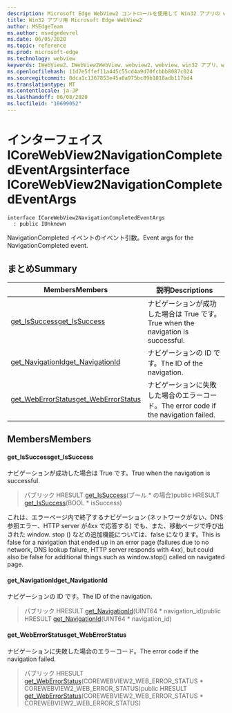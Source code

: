 ```yaml
---
description: Microsoft Edge WebView2 コントロールを使用して Win32 アプリの web コンテンツをホストする
title: Win32 アプリ用 Microsoft Edge WebView2
author: MSEdgeTeam
ms.author: msedgedevrel
ms.date: 06/05/2020
ms.topic: reference
ms.prod: microsoft-edge
ms.technology: webview
keywords: IWebView2、IWebView2WebView、webview2、webview、win32 アプリ、win32、edge、ICoreWebView2、ICoreWebView2Controller、browser control、edge html
ms.openlocfilehash: 11d7e5ffef11a445c55cd4a9d70fcbbb8087c024
ms.sourcegitcommit: 8dca1c1367853e45a0a975bc89b1818adb117bd4
ms.translationtype: MT
ms.contentlocale: ja-JP
ms.lasthandoff: 06/08/2020
ms.locfileid: "10699052"
---
```

# <span data-ttu-id="a63da-104">インターフェイス ICoreWebView2NavigationCompletedEventArgs</span><span class="sxs-lookup"><span data-stu-id="a63da-104">interface ICoreWebView2NavigationCompletedEventArgs</span></span> 

```
interface ICoreWebView2NavigationCompletedEventArgs
  : public IUnknown
```

<span data-ttu-id="a63da-105">NavigationCompleted イベントのイベント引数。</span><span class="sxs-lookup"><span data-stu-id="a63da-105">Event args for the NavigationCompleted event.</span></span>

## <span data-ttu-id="a63da-106">まとめ</span><span class="sxs-lookup"><span data-stu-id="a63da-106">Summary</span></span>

 <span data-ttu-id="a63da-107">Members</span><span class="sxs-lookup"><span data-stu-id="a63da-107">Members</span></span>                        | <span data-ttu-id="a63da-108">説明</span><span class="sxs-lookup"><span data-stu-id="a63da-108">Descriptions</span></span>
--------------------------------|---------------------------------------------
[<span data-ttu-id="a63da-109">get_IsSuccess</span><span class="sxs-lookup"><span data-stu-id="a63da-109">get_IsSuccess</span></span>](#get_issuccess) | <span data-ttu-id="a63da-110">ナビゲーションが成功した場合は True です。</span><span class="sxs-lookup"><span data-stu-id="a63da-110">True when the navigation is successful.</span></span>
[<span data-ttu-id="a63da-111">get_NavigationId</span><span class="sxs-lookup"><span data-stu-id="a63da-111">get_NavigationId</span></span>](#get_navigationid) | <span data-ttu-id="a63da-112">ナビゲーションの ID です。</span><span class="sxs-lookup"><span data-stu-id="a63da-112">The ID of the navigation.</span></span>
[<span data-ttu-id="a63da-113">get_WebErrorStatus</span><span class="sxs-lookup"><span data-stu-id="a63da-113">get_WebErrorStatus</span></span>](#get_weberrorstatus) | <span data-ttu-id="a63da-114">ナビゲーションに失敗した場合のエラーコード。</span><span class="sxs-lookup"><span data-stu-id="a63da-114">The error code if the navigation failed.</span></span>

## <span data-ttu-id="a63da-115">Members</span><span class="sxs-lookup"><span data-stu-id="a63da-115">Members</span></span>

#### <span data-ttu-id="a63da-116">get_IsSuccess</span><span class="sxs-lookup"><span data-stu-id="a63da-116">get_IsSuccess</span></span> 

<span data-ttu-id="a63da-117">ナビゲーションが成功した場合は True です。</span><span class="sxs-lookup"><span data-stu-id="a63da-117">True when the navigation is successful.</span></span>

> <span data-ttu-id="a63da-118">パブリック HRESULT [get_IsSuccess](#get_issuccess)(ブール \* の場合)</span><span class="sxs-lookup"><span data-stu-id="a63da-118">public HRESULT [get_IsSuccess](#get_issuccess)(BOOL \* isSuccess)</span></span>

<span data-ttu-id="a63da-119">これは、エラーページ内で終了するナビゲーション (ネットワークがない、DNS 参照エラー、HTTP server が4xx で応答する) でも、また、移動ページで呼び出された window. stop () などの追加機能については、false になります。</span><span class="sxs-lookup"><span data-stu-id="a63da-119">This is false for a navigation that ended up in an error page (failures due to no network, DNS lookup failure, HTTP server responds with 4xx), but could also be false for additional things such as window.stop() called on navigated page.</span></span>

#### <span data-ttu-id="a63da-120">get_NavigationId</span><span class="sxs-lookup"><span data-stu-id="a63da-120">get_NavigationId</span></span> 

<span data-ttu-id="a63da-121">ナビゲーションの ID です。</span><span class="sxs-lookup"><span data-stu-id="a63da-121">The ID of the navigation.</span></span>

> <span data-ttu-id="a63da-122">パブリック HRESULT [get_NavigationId](#get_navigationid)(UINT64 \* navigation_id)</span><span class="sxs-lookup"><span data-stu-id="a63da-122">public HRESULT [get_NavigationId](#get_navigationid)(UINT64 \* navigation_id)</span></span>

#### <span data-ttu-id="a63da-123">get_WebErrorStatus</span><span class="sxs-lookup"><span data-stu-id="a63da-123">get_WebErrorStatus</span></span> 

<span data-ttu-id="a63da-124">ナビゲーションに失敗した場合のエラーコード。</span><span class="sxs-lookup"><span data-stu-id="a63da-124">The error code if the navigation failed.</span></span>

> <span data-ttu-id="a63da-125">パブリック HRESULT [get_WebErrorStatus](#get_weberrorstatus)(COREWEBVIEW2_WEB_ERROR_STATUS \* COREWEBVIEW2_WEB_ERROR_STATUS)</span><span class="sxs-lookup"><span data-stu-id="a63da-125">public HRESULT [get_WebErrorStatus](#get_weberrorstatus)(COREWEBVIEW2_WEB_ERROR_STATUS \* COREWEBVIEW2_WEB_ERROR_STATUS)</span></span>

